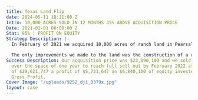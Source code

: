 ```yaml
---
title: Texas Land Flip
date: 2024-05-11 18:11:00 Z
Intro: 10,000 ACRES SOLD IN 12 MONTHS 35% ABOVE ACQUISITION PRICE
Date: 2021-02-01 00:00:00 Z
Stat: 85% | PROFIT ON EQUITY
Strategy Description: |-
  In February of 2021 we acquired 10,000 acres of ranch land in Pearsall Texas, the site was acquired from an old Texan family that had a liquidity issue. We proceeded to carve the 10k acres into 8 smaller parcels for ranch users to purchase from us.

  The only improvements we made to the land was the construction of a road. Our acquisition price was $2,378 per acre and we sold the land on for $3,201 per acre.
Success Description: Our acquisition price was $23,890,100 and we sold the land on
  over the space of one year to reach full sell out by February 2022 at a total price
  of $29,621,747 a profit of $5,731,647 on $6,840,100 of equity invested and an 85%
  Gross Profit.
Cover Image: "/uploads/9252_dji_0379x.jpg"
layout: case
---
```


